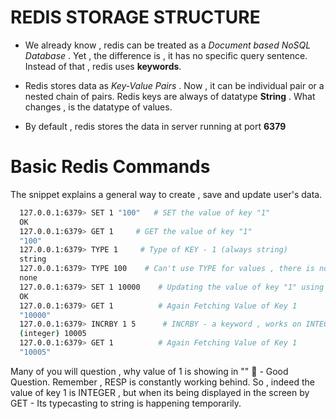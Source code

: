 # REDIS STORAGE STRUCTURE

- We already know , redis can be treated as a *Document based NoSQL Database* . Yet , the difference is , it has no specific query sentence. Instead of that , redis uses **keywords**.

- Redis stores data as _Key-Value Pairs_ . Now , it can be individual pair or a nested chain of pairs. Redis keys are always of datatype **String** . What changes , is the datatype of values.

- By default , redis stores the data in server running at port **6379**

# Basic Redis Commands

The snippet explains a general way to create , save and update user's data.

```bash
  127.0.0.1:6379> SET 1 "100"   # SET the value of key "1"
  OK
  127.0.0.1:6379> GET 1     # GET the value of key "1"
  "100"
  127.0.0.1:6379> TYPE 1     # Type of KEY - 1 (always string)
  string
  127.0.0.1:6379> TYPE 100    # Can't use TYPE for values , there is no key "100"
  none
  127.0.0.1:6379> SET 1 10000    # Updating the value of key "1" using SET
  OK
  127.0.0.1:6379> GET 1          # Again Fetching Value of Key 1
  "10000"
  127.0.0.1:6379> INCRBY 1 5      # INCRBY - a keyword , works on INTEGER values . Hence works on key "1"
  (integer) 10005
  127.0.0.1:6379> GET 1          # Again Fetching Value of Key 1
  "10005"
```
Many of you will question , why value of 1 is showing in "" 🤔 - Good Question. Remember , RESP is constantly working behind. So , indeed the value of key 1 is INTEGER , but when its being displayed in the screen by GET - Its typecasting to string is happening temporarily.
